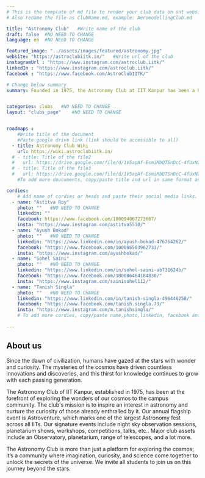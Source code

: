 ```yaml
---
# This is the template of md file to render your club data on snt website. The below example is of Aeromodelling Club, please modify the data according to your clunb.
# Also rename the file as ClubName.md, example: AeromodellingClub.md

title: "Astronomy Club"   #Write name of the club
draft: false  #NO NEED TO CHANGE
language: en  #NO NEED TO CHANGE

featured_image: "../assets/images/featured/astronomy.jpg"
website: "https://astroclubiitk.in/"   #Write url of the club
instagramUrl : "https://www.instagram.com/astroclub.iitk/"
linkedIn : "https://www.instagram.com/astroclub.iitk/"
facebook : "https://www.facebook.com/AstroClubIITK/"

# Change below summary
summary: Founded in 1975, the Astronomy Club at IIT Kanpur has been a hub of cosmic exploration. Our club is open to everyone, with members from diverse academic backgrounds, all you need is a little curiosity about the universe, and we'll help you fall in love with the cosmos.The club offers a wide range of activities for the campus community and provides advanced resources and facilities to those who wants to dive deeper. The Astronomy Club is more than just a place to learn—it's a community where curiosity and science meet to explore the mysteries of the universe.


categories: clubs   #NO NEED TO CHANGE
layout: "clubs_page"    #NO NEED TO CHANGE


roadmaps :
    #Write title of the document
    #Paste google drive link (link should be accessible to all)
  - title: Astronomy Club Wiki
    url: https://wiki.astroclubiitk.in/
  # - title: Title of the file2
  #   url: https://drive.google.com/file/d/1V5apAf-EsmiMbQTSnDcC-4fUxNZbrXw4/view?usp=sharing
  # - title: Title of the file3
  #   url: https://drive.google.com/file/d/1V5apAf-EsmiMbQTSnDcC-4fUxNZbrXw4/view?usp=sharing
    #To add more doucuments, copy/paste title and url in same format as above.

cordies:
    # Add name of cordies or heads and paste their social media links.
  - name: "Astitva Roy"
    photo: ""   #NO NEED TO CHANGE
    linkedin: ""
    facebook: https://www.facebook.com/100094067273667/
    insta: "https://www.instagram.com/astitva5530/"
  - name: "Ayush Bokad"
    photo: ""   #NO NEED TO CHANGE
    linkedin: "https://www.linkedin.com/in/ayush-bokad-476764262/"
    facebook: "https://www.facebook.com/100086503962733/"
    insta: "https://www.instagram.com/ayushbokad/"
  - name: "Sohel Saini"
    photo: ""   #NO NEED TO CHANGE
    linkedin: "https://www.linkedin.com/in/sohel-saini-ab731624b/"
    facebook: "https://www.facebook.com/100086464184830/"
    insta: "https://www.instagram.com/sainisohel112/"
  - name: "Tanish Singla"
    photo: ""   #NO NEED TO CHANGE
    linkedin: "https://www.linkedin.com/in/tanish-singla-496446258/"
    facebook: "https://www.facebook.com/tanish.singla.73/"
    insta: "https://www.instagram.com/m.tanishsingla/"
    # To add more cordies, copy/paste name,photo,linkedin, facebook and insta in same format as above.
    
---
```


<!-- Write about us section -->
## About us
Since the dawn of civilization, humans have gazed at the stars with wonder and curiosity. The mysteries of the cosmos have driven countless innovations and discoveries, and this thirst for knowledge continues to grow with each passing generation.

The Astronomy Club of IIT Kanpur, established in 1975, has been at the forefront of exploring the wonders of our cosmos to the campus community. The club's mission is to inspire an interest in astronomy and nurture the curiosity of those already enthralled by it. 
Our annual flagship event is Astroventure, which marks one of the largest Astronomy fest across all IITs. Our signature events include night sky observation sessions, planetarium shows, workshops, competitions, talks, etc.. Major club assets include an Observatory, planetarium, range of telescopes, and a lot more. 

The Astronomy Club is more than just a platform for exploring the cosmos; it’s a community where imagination, curiosity, and science come together to unlock the secrets of the universe. We invite all students to join us on this journey beyond the stars.
